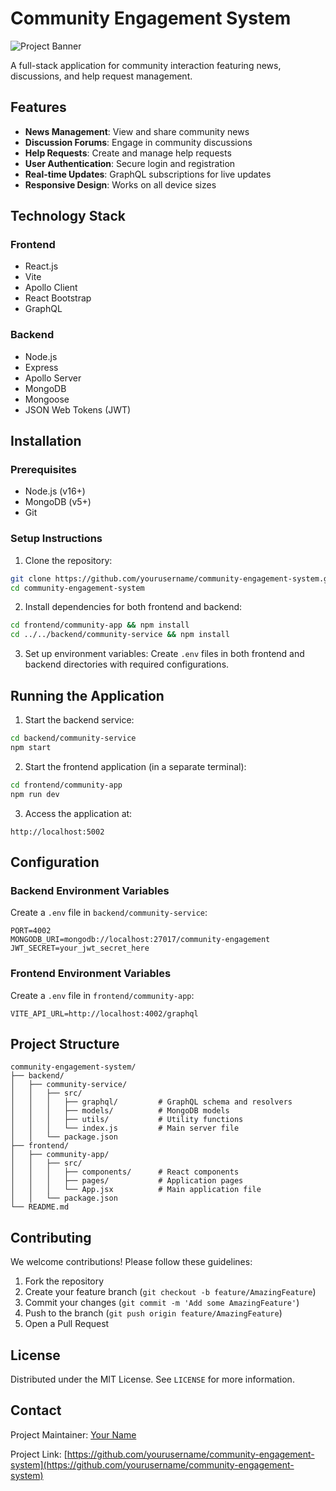 # Community Engagement System

![Project Banner](https://via.placeholder.com/1200x400?text=Community+Engagement+System)

A full-stack application for community interaction featuring news, discussions, and help request management.

## Features

- **News Management**: View and share community news
- **Discussion Forums**: Engage in community discussions
- **Help Requests**: Create and manage help requests
- **User Authentication**: Secure login and registration
- **Real-time Updates**: GraphQL subscriptions for live updates
- **Responsive Design**: Works on all device sizes

## Technology Stack

### Frontend
- React.js
- Vite
- Apollo Client
- React Bootstrap
- GraphQL

### Backend
- Node.js
- Express
- Apollo Server
- MongoDB
- Mongoose
- JSON Web Tokens (JWT)

## Installation

### Prerequisites
- Node.js (v16+)
- MongoDB (v5+)
- Git

### Setup Instructions

1. Clone the repository:
```bash
git clone https://github.com/yourusername/community-engagement-system.git
cd community-engagement-system
```

2. Install dependencies for both frontend and backend:
```bash
cd frontend/community-app && npm install
cd ../../backend/community-service && npm install
```

3. Set up environment variables:
Create `.env` files in both frontend and backend directories with required configurations.

## Running the Application

1. Start the backend service:
```bash
cd backend/community-service
npm start
```

2. Start the frontend application (in a separate terminal):
```bash
cd frontend/community-app
npm run dev
```

3. Access the application at:
```
http://localhost:5002
```

## Configuration

### Backend Environment Variables
Create a `.env` file in `backend/community-service`:
```
PORT=4002
MONGODB_URI=mongodb://localhost:27017/community-engagement
JWT_SECRET=your_jwt_secret_here
```

### Frontend Environment Variables
Create a `.env` file in `frontend/community-app`:
```
VITE_API_URL=http://localhost:4002/graphql
```

## Project Structure

```
community-engagement-system/
├── backend/
│   ├── community-service/
│   │   ├── src/
│   │   │   ├── graphql/         # GraphQL schema and resolvers
│   │   │   ├── models/          # MongoDB models
│   │   │   ├── utils/           # Utility functions
│   │   │   └── index.js         # Main server file
│   │   └── package.json
├── frontend/
│   ├── community-app/
│   │   ├── src/
│   │   │   ├── components/      # React components
│   │   │   ├── pages/           # Application pages
│   │   │   └── App.jsx          # Main application file
│   │   └── package.json
└── README.md
```

## Contributing

We welcome contributions! Please follow these guidelines:

1. Fork the repository
2. Create your feature branch (`git checkout -b feature/AmazingFeature`)
3. Commit your changes (`git commit -m 'Add some AmazingFeature'`)
4. Push to the branch (`git push origin feature/AmazingFeature`)
5. Open a Pull Request

## License

Distributed under the MIT License. See `LICENSE` for more information.

## Contact

Project Maintainer: [Your Name](mailto:your.email@example.com)

Project Link: [https://github.com/yourusername/community-engagement-system](https://github.com/yourusername/community-engagement-system)